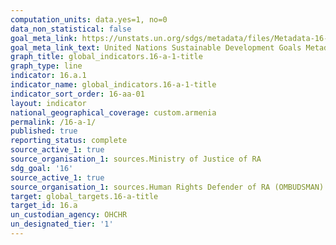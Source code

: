 ```yaml
---
computation_units: data.yes=1, no=0
data_non_statistical: false
goal_meta_link: https://unstats.un.org/sdgs/metadata/files/Metadata-16-0A-01.pdf
goal_meta_link_text: United Nations Sustainable Development Goals Metadata (pdf 1361kB)
graph_title: global_indicators.16-a-1-title
graph_type: line
indicator: 16.a.1
indicator_name: global_indicators.16-a-1-title
indicator_sort_order: 16-aa-01
layout: indicator
national_geographical_coverage: custom.armenia
permalink: /16-a-1/
published: true
reporting_status: complete
source_active_1: true
source_organisation_1: sources.Ministry of Justice of RA
sdg_goal: '16'
source_active_1: true
source_organisation_1: sources.Human Rights Defender of RA (OMBUDSMAN)
target: global_targets.16-a-title
target_id: 16.a
un_custodian_agency: OHCHR
un_designated_tier: '1'
---
```


